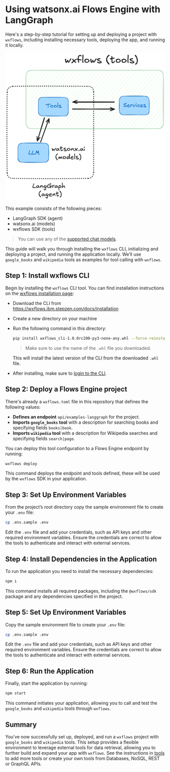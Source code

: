 # Using watsonx.ai Flows Engine with LangGraph

Here's a step-by-step tutorial for setting up and deploying a project with `wxflows`, including installing necessary tools, deploying the app, and running it locally.

![diagram](../../../assets/wxflows-langgraph.png)

This example consists of the following pieces:

- LangGraph SDK (agent)
- watsonx.ai (models)
- wxflows SDK (tools)

> You can use any of the [supported chat models](https://js.langchain.com/docs/integrations/chat/).

This guide will walk you through installing the `wxflows` CLI, initializing and deploying a project, and running the application locally. We’ll use `google_books` and `wikipedia` tools as examples for tool calling with `wxflows`.

## Step 1: Install wxflows CLI

Begin by installing the `wxflows` CLI tool. You can find installation instructions on the [wxflows installation page](https://wxflows.ibm.stepzen.com/docs/installation):

- Download the CLI from https://wxflows.ibm.stepzen.com/docs/installation
- Create a new directory on your machine
- Run the following command in this directory:

  ```bash
  pip install wxflows_cli-1.0.0rc200-py3-none-any.whl --force-reinstall
  ```
  > Make sure to use the name of the `.whl` file you downloaded.

  This will install the latest version of the CLI from the downloaded `.whl` file.

- After installing, make sure to [login to the CLI](https://wxflows.ibm.stepzen.com/docs/authentication).

## Step 2: Deploy a Flows Engine project

There's already a `wxflows.toml` file in this repository that defines the following values:

- **Defines an endpoint** `api/examples-langgraph` for the project.
- **Imports `google_books` tool** with a description for searching books and specifying fields `books|book`.
- **Imports `wikipedia` tool** with a description for Wikipedia searches and specifying fields `search|page`.

You can deploy this tool configuration to a Flows Engine endpoint by running:

```bash
wxflows deploy
```

This command deploys the endpoint and tools defined, these will be used by the `wxflows` SDK in your application.

## Step 3: Set Up Environment Variables

From the project’s root directory copy the sample environment file to create your `.env` file:

```bash
cp .env.sample .env
```

Edit the `.env` file and add your credentials, such as API keys and other required environment variables. Ensure the credentials are correct to allow the tools to authenticate and interact with external services.

## Step 4: Install Dependencies in the Application

To run the application you need to install the necessary dependencies:

```bash
npm i
```

This command installs all required packages, including the `@wxflows/sdk` package and any dependencies specified in the project.

## Step 5: Set Up Environment Variables

Copy the sample environment file to create your `.env` file:

```bash
cp .env.sample .env
```

Edit the `.env` file and add your credentials, such as API keys and other required environment variables. Ensure the credentials are correct to allow the tools to authenticate and interact with external services.

## Step 6: Run the Application

Finally, start the application by running:

```bash
npm start
```

This command initiates your application, allowing you to call and test the `google_books` and `wikipedia` tools through `wxflows`.

## Summary

You’ve now successfully set up, deployed, and run a `wxflows` project with `google_books` and `wikipedia` tools. This setup provides a flexible environment to leverage external tools for data retrieval, allowing you to further build and expand your app with `wxflows`. See the instructions in [tools](../../../tools/README.md) to add more tools or create your own tools from Databases, NoSQL, REST or GraphQL APIs.
